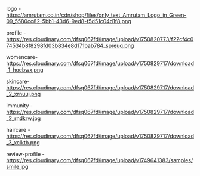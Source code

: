 logo - https://amrutam.co.in/cdn/shop/files/only_text_Amrutam_Logo_in_Green-09_5580cc82-5bb1-43d6-9ed8-f5d51c04d1f8.png

profile - https://res.cloudinary.com/dfsq067fd/image/upload/v1750820773/f22cf4c074534b8f8298fd03b834e8d171bab784_spreuq.png

womencare- https://res.cloudinary.com/dfsq067fd/image/upload/v1750829717/download_1_hoebwx.png

skincare- https://res.cloudinary.com/dfsq067fd/image/upload/v1750829717/download_2_xrnuuj.png

immunity - https://res.cloudinary.com/dfsq067fd/image/upload/v1750829717/download_2_rndkrw.jpg

haircare - https://res.cloudinary.com/dfsq067fd/image/upload/v1750829717/download_3_xclktb.png

review-profile - https://res.cloudinary.com/dfsq067fd/image/upload/v1749641383/samples/smile.jpg
